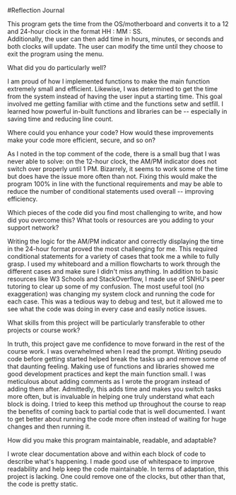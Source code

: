 #Reflection Journal

This program gets the time from the OS/motherboard and converts it to a 12 and 24-hour clock in the format HH : MM : SS.  
Additionally, the user can then add time in hours, minutes, or seconds and both clocks will update.
The user can modify the time until they choose to exit the program using the menu.


What did you do particularly well?

I am proud of how I implemented functions to make the main function extremely small and efficient. 
Likewise, I was determined to get the time from the system instead of having the user input a starting time.
This goal involved me getting familiar with ctime and the functions setw and setfill. 
I learned how powerful in-built functions and libraries can be -- especially in saving time and reducing line count.


Where could you enhance your code? How would these improvements make your code more efficient, secure, and so on?

As I noted in the top comment of the code, there is a small bug that I was never able to solve: 
on the 12-hour clock, the AM/PM indicator does not switch over properly until 1 PM. 
Bizarrely, it seems to work some of the time but does have the issue more often than not.
Fixing this would make the program 100% in line with the functional requirements and may be able 
to reduce the number of conditional statements used overall -- improving efficiency.


Which pieces of the code did you find most challenging to write, and how did you overcome this? What tools or resources are you adding to your support network?

Writing the logic for the AM/PM indicator and correctly displaying the time in the 24-hour format proved the most challenging for me.
This required conditional statements for a variety of cases that took me a while to fully grasp.
I used my whiteboard and a million flowcharts to work through the different cases and make sure I didn't miss anything. 
In addition to basic resources like W3 Schools and StackOverflow, I made use of SNHU's peer tutoring to clear up some of my confusion. 
The most useful tool (no exaggeration) was changing my system clock and running the code for each case. 
This was a tedious way to debug and test, but it allowed me to see what the code was doing in every case and easily notice issues. 


What skills from this project will be particularly transferable to other projects or course work?

In truth, this project gave me confidence to move forward in the rest of the course work. I was overwhelmed when I read the prompt.
Writing pseudo code before getting started helped break the tasks up and remove some of that daunting feeling. 
Making use of functions and libraries showed me good development practices and kept the main function small.
I was meticulous about adding comments as I wrote the program instead of adding them after. 
Admittedly, this adds time and makes you switch tasks more often, but is invaluable in helping one truly understand what each block is doing.
I tried to keep this method up throughout the course to reap the benefits of coming back to partial code that is well documented. 
I want to get better about running the code more often instead of waiting for huge changes and then running it. 


How did you make this program maintainable, readable, and adaptable?

I wrote clear documentation above and within each block of code to describe what's happening.
I made good use of whitespace to improve readability and help keep the code maintainable.
In terms of adaptation, this project is lacking. One could remove one of the clocks, but other than that, the code is pretty static.
